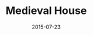 ---
layout: single.html
title: Medieval House
date: 2015-07-23
collection: articles
slug: medieval-house
image: medieval-house.png
draft: true
---